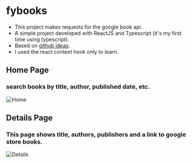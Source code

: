 # fybooks
- This project makes requests for the google book api.
- A simple project developed with ReactJS and Typescript (it's my first time using typescript).
- Based on [github ideas](https://github.com/florinpop17/app-ideas).
- I used the react context hook only to learn.

## Home Page
### search books by title, author, published date, etc.
![Home](https://i.ibb.co/6bvDtgy/Screenshot-6.png)

## Details Page
### This page shows title, authors, publishers and a link to google store books.
![Details](https://i.ibb.co/7gP1k8f/Screenshot-7.png)

